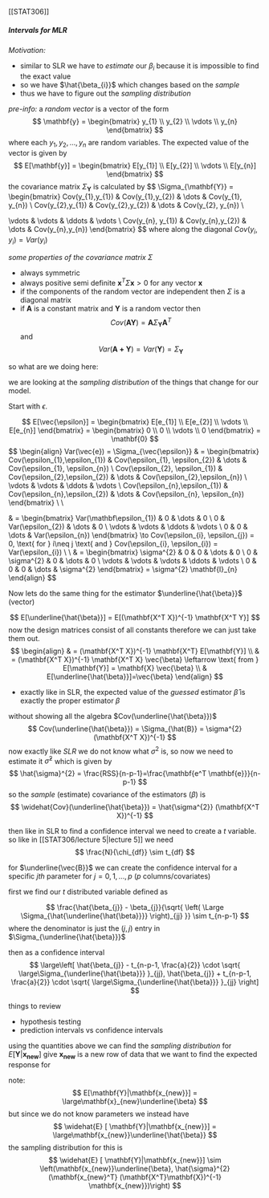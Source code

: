 [[STAT306]]

##### Intervals for MLR

*Motivation:*
- similar to SLR we have to *estimate* our $\beta_{i}$ because it is impossible to find the exact value
- so we have $\hat{\beta_{i}}$ which changes based on the *sample*
- thus we have to figure out the *sampling distribution*

*pre-info:*
a *random vector* is a vector of the form
$$
\mathbf{y} = \begin{bmatrix}
y_{1} \\
y_{2} \\
\vdots \\
y_{n}
\end{bmatrix}
$$
where each $y_{1},y_{2},\dots,y_{n}$ are random variables. The expected value of the vector is given by
$$
E[\mathbf{y}] = \begin{bmatrix}
E[y_{1}] \\
E[y_{2}] \\
\vdots \\
E[y_{n}]
\end{bmatrix}
$$
the covariance matrix $\Sigma_{\mathbf{Y}}$ is calculated by
$$
\Sigma_{\mathbf{Y}} = \begin{bmatrix}
Cov(y_{1},y_{1})  & Cov(y_{1},y_{2}) & \dots &  Cov(y_{1}, y_{n}) \\ 
Cov(y_{2},y_{1})  & Cov(y_{2},y_{2}) & \dots &  Cov(y_{2}, y_{n}) \\

\vdots & \vdots & \ddots & \vdots \\
Cov(y_{n}, y_{1}) &  Cov(y_{n},y_{2}) & \dots & Cov(y_{n},y_{n})
\end{bmatrix}
$$
where along the diagonal $Cov(y_{i},y_{i})= Var(y_{i})$

*some properties of the covariance matrix* $\Sigma$
- always symmetric
- always positive semi definite $\mathbf{x}^T \Sigma \mathbf{x} >0$ for any vector $\mathbf{x}$
- if the components of the random vector are independent then $\Sigma$ is a diagonal matrix
- if $\mathbf{A}$ is a constant matrix and $\mathbf{Y}$ is a random vector then 
$$
Cov(\mathbf{AY}) = \mathbf{A}\Sigma_{\mathbf{Y}}\mathbf{A}^T
$$
and
$$
Var(\mathbf{A+Y}) = Var(\mathbf{Y}) = \Sigma_{\mathbf{Y}}
$$

so what are we doing here:

we are looking at the *sampling distribution* of the things that change for our model.

Start with $\epsilon$.

$$
E[\vec{\epsilon}] = \begin{bmatrix}
E[e_{1}] \\ 
E[e_{2}] \\
\vdots \\
E[e_{n}]
\end{bmatrix} = \begin{bmatrix}
0 \\
0 \\
\vdots \\
0
\end{bmatrix} = \mathbf{0}
$$
$$
\begin{align}
Var(\vec{e}) = \Sigma_{\vec{\epsilon}}  & = \begin{bmatrix}
Cov(\epsilon_{1},\epsilon_{1})  & Cov(\epsilon_{1}, \epsilon_{2})  & \dots & Cov(\epsilon_{1}, \epsilon_{n}) \\
Cov(\epsilon_{2}, \epsilon_{1}) & Cov(\epsilon_{2},\epsilon_{2})  & \dots & Cov(\epsilon_{2},\epsilon_{n}) \\
\vdots & \vdots & \ddots & \vdots \\
Cov(\epsilon_{n},\epsilon_{1})  & Cov(\epsilon_{n},\epsilon_{2})  &  \dots  &  Cov(\epsilon_{n}, \epsilon_{n})
\end{bmatrix}  \\ \\

 & = \begin{bmatrix}
Var(\mathbf\epsilon_{1})  & 0 & \dots & 0 \\
0 & Var(\epsilon_{2}) & \dots & 0 \\
\vdots & \vdots & \ddots & \vdots \\
0 & 0 & \dots & Var(\epsilon_{n})
\end{bmatrix} \to Cov(\epsilon_{i}, \epsilon_{j}) = 0, \text{ for } i\neq j \text{ and } Cov(\epsilon_{i}, \epsilon_{i}) = Var(\epsilon_{i}) \\ \\
 & = \begin{bmatrix}
\sigma^{2} & 0 & 0 & \dots & 0 \\
 0 & \sigma^{2} & 0 & \dots & 0 \\
\vdots & \vdots & \vdots & \ddots & \vdots \\
0 & 0 & 0 & \dots & \sigma^{2}
\end{bmatrix} = \sigma^{2} \mathbf{I}_{n}
\end{align}
$$

Now lets do the same thing for the estimator $\underline{\hat{\beta}}$ (vector)

$$
E[\underline{\hat{\beta}}] = E[(\mathbf{X^T X})^{-1} \mathbf{X^T Y}]
$$
now the design matrices consist of all constants therefore we can just take them out.
$$
\begin{align}
 & = (\mathbf{X^T X})^{-1} \mathbf{X^T} E[\mathbf{Y}]  \\
 & = (\mathbf{X^T X})^{-1} \mathbf{X^T X} \vec{\beta} \leftarrow \text{ from } E[\mathbf{Y}] = \mathbf{X} \vec{\beta} \\
 & E[\underline{\hat{\beta}}]=\vec{\beta}
\end{align}
$$
- exactly like in SLR, the expected value of the *guessed* estimator $\hat{\beta}$ is exactly the proper estimator $\beta$



without showing all the algebra $Cov(\underline{\hat{\beta}})$ 
$$
Cov(\underline{\hat{\beta}}) = \Sigma_{\hat{B}} = \sigma^{2}(\mathbf{X^T X})^{-1}
$$
now exactly like *SLR* we do not know what $\sigma^{2}$ is, so now we need to estimate it $\hat{\sigma}^{2}$ which is given by
$$
\hat{\sigma}^{2} = \frac{RSS}{n-p-1}=\frac{\mathbf{e^T \mathbf{e}}}{n-p-1}
$$
so the *sample* (estimate) covariance of the estimators ($\beta$) is 
$$
\widehat{Cov}(\underline{\hat{\beta}}) = \hat{\sigma^{2}} (\mathbf{X^T X})^{-1}
$$

then like in SLR to find a confidence interval we need to create a $t$ variable. so like in [[STAT306/lecture 5|lecture 5]] we need 
$$
\frac{N}{\chi_{df}} \sim t_{df}
$$

for $\underline{\vec{B}}$ we can create the confidence interval for a specific $jth$ parameter for $j=0,1,\dots,p$ ($p$ columns/covariates)

first we find our $t$ distributed variable defined as

$$
\frac{\hat{\beta_{j}} - \beta_{j}}{\sqrt{ \left( \Large \Sigma_{\hat{\underline{\hat{\beta}}}} \right)_{jj}  }} \sim t_{n-p-1}
$$
where the denominator is just the $(j,j)$ entry in $\Sigma_{\underline{\hat{\beta}}}$

then as a confidence interval
$$
\large\left[ \hat{\beta_{j}} - t_{n-p-1, \frac{a}{2}} \cdot \sqrt{ \large\Sigma_{\underline{\hat{\beta}}} }_{jj}, \hat{\beta_{j}} + t_{n-p-1, \frac{a}{2}} \cdot \sqrt{ \large\Sigma_{\underline{\hat{\beta}}} }_{jj} \right] 
$$

things to review
- hypothesis testing
- prediction intervals vs confidence intervals

using the quantities above we can find the *sampling distribution* for $E[\mathbf{Y} | \mathbf{x_{new}}]$ give $\mathbf{x_{new}}$ is a new row of data that we want to find the expected response for

note:
$$
E[\mathbf{Y}|\mathbf{x_{new}}] = \large\mathbf{x}_{new}\underline{\beta}
$$
but since we do not know parameters we instead have
$$
\widehat{E} [ \mathbf{Y}|\mathbf{x_{new}}] = \large\mathbf{x_{new}}\underline{\hat{\beta}}
$$
the sampling distribution for this is
$$
\widehat{E} [ \mathbf{Y}|\mathbf{x_{new}}] \sim \left(\mathbf{x_{new}}\underline{\beta}, \hat{\sigma}^{2} (\mathbf{x_{new}^T} (\mathbf{X^T}\mathbf{X})^{-1} \mathbf{x_{new}})\right)
$$
